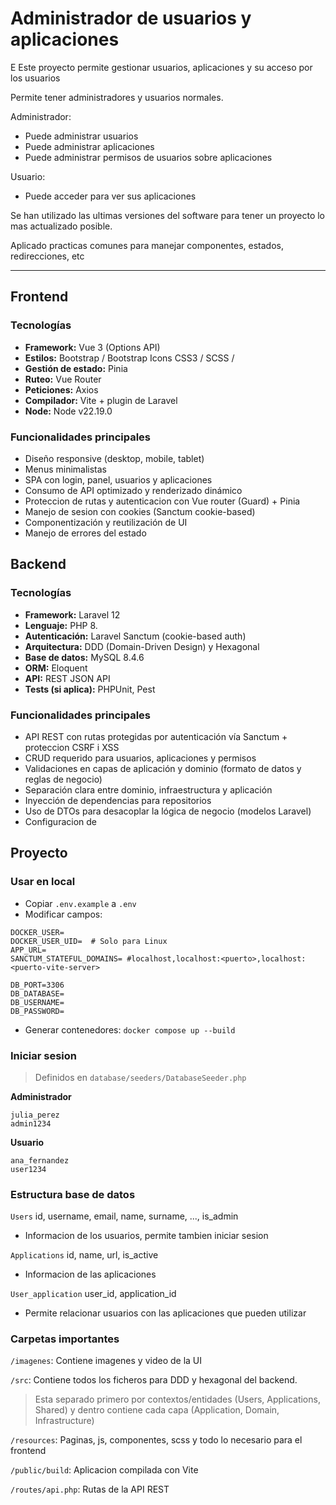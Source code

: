
# Administrador de usuarios y aplicaciones

E
Este proyecto permite gestionar usuarios, aplicaciones y su acceso por los usuarios

Permite tener administradores y usuarios normales.

Administrador:
- Puede administrar usuarios
- Puede administrar aplicaciones
- Puede administrar permisos de usuarios sobre aplicaciones

Usuario:
- Puede acceder para ver sus aplicaciones

Se han utilizado las ultimas versiones del software para tener un proyecto lo mas actualizado posible.

Aplicado practicas comunes para manejar componentes, estados, redirecciones, etc

---

## Frontend

### Tecnologías

- **Framework:** Vue 3 (Options API)
- **Estilos:** Bootstrap / Bootstrap Icons CSS3 / SCSS / 
- **Gestión de estado:** Pinia
- **Ruteo:** Vue Router
- **Peticiones:** Axios
- **Compilador:** Vite + plugin de Laravel
- **Node:** Node v22.19.0

### Funcionalidades principales

- Diseño responsive (desktop, mobile, tablet)
- Menus minimalistas
- SPA con login, panel, usuarios y aplicaciones
- Consumo de API optimizado y renderizado dinámico
- Proteccion de rutas y autenticacion con Vue router (Guard) + Pinia
- Manejo de sesion con cookies (Sanctum cookie-based)
- Componentización y reutilización de UI
- Manejo de errores del estado

## Backend

### Tecnologías

- **Framework:** Laravel 12
- **Lenguaje:** PHP 8.
- **Autenticación:** Laravel Sanctum (cookie-based auth)
- **Arquitectura:** DDD (Domain-Driven Design) y Hexagonal
- **Base de datos:** MySQL 8.4.6
- **ORM:** Eloquent
- **API:** REST JSON API
- **Tests (si aplica):** PHPUnit, Pest

### Funcionalidades principales

- API REST con rutas protegidas por autenticación vía Sanctum + proteccion CSRF i XSS
- CRUD requerido para usuarios, aplicaciones y permisos
- Validaciones en capas de aplicación y dominio (formato de datos y reglas de negocio)
- Separación clara entre dominio, infraestructura y aplicación
- Inyección de dependencias para repositorios
- Uso de DTOs para desacoplar la lógica de negocio (modelos Laravel)
- Configuracion de 

## Proyecto

### Usar en local
- Copiar `.env.example` a `.env`
- Modificar campos:
```dotenv
DOCKER_USER=
DOCKER_USER_UID=  # Solo para Linux
APP_URL=
SANCTUM_STATEFUL_DOMAINS= #localhost,localhost:<puerto>,localhost:<puerto-vite-server>

DB_PORT=3306
DB_DATABASE=
DB_USERNAME=
DB_PASSWORD=
```
- Generar contenedores: `docker compose up --build`

### Iniciar sesion

> Definidos en `database/seeders/DatabaseSeeder.php`

**Administrador**
```
julia_perez
admin1234
```

**Usuario**
```
ana_fernandez
user1234
```


### Estructura base de datos

`Users` id, username, email, name, surname, ..., is_admin
- Informacion de los usuarios, permite tambien iniciar sesion

`Applications` id, name, url, is_active
- Informacion de las aplicaciones

`User_application` user_id, application_id
- Permite relacionar usuarios con las aplicaciones que pueden utilizar


### Carpetas importantes

`/imagenes`: Contiene imagenes y video de la UI

`/src`: Contiene todos los ficheros para DDD y hexagonal del backend.

> Esta separado primero por contextos/entidades (Users, Applications, Shared) y dentro contiene cada capa (Application, Domain, Infrastructure)

`/resources`: Paginas, js, componentes, scss y todo lo necesario para el frontend

`/public/build`: Aplicacion compilada con Vite

`/routes/api.php`: Rutas de la API REST
